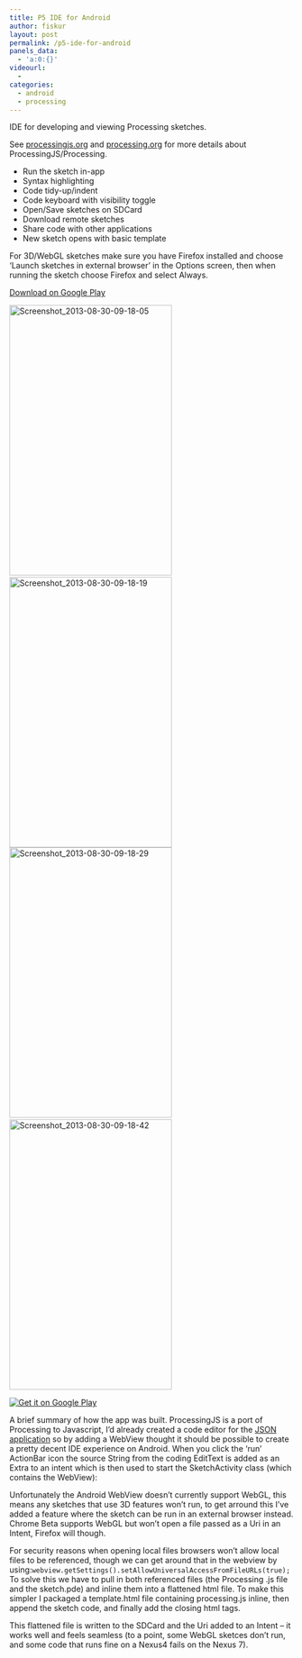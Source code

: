 ```yaml
---
title: P5 IDE for Android
author: fiskur
layout: post
permalink: /p5-ide-for-android
panels_data:
  - 'a:0:{}'
videourl:
  - 
categories:
  - android
  - processing
---
```

IDE for developing and viewing Processing sketches.

See <a href="http://processingjs.org" target="_blank">processingjs.org</a> and <a href="http://processing.org" target="_blank">processing.org</a> for more details about ProcessingJS/Processing.

  * Run the sketch in-app
  * Syntax highlighting
  * Code tidy-up/indent
  * Code keyboard with visibility toggle
  * Open/Save sketches on SDCard
  * Download remote sketches
  * Share code with other applications
  * New sketch opens with basic template

For 3D/WebGL sketches make sure you have Firefox installed and choose &#8216;Launch sketches in external browser&#8217; in the Options screen, then when running the sketch choose Firefox and select Always.

[Download on Google Play][1]

<!--more-->

  
<img src="http://fiskur.eu/wp-content/uploads/2013/12/Screenshot_2013-08-30-09-18-05.png" alt="Screenshot_2013-08-30-09-18-05" width="288" height="480" class="alignnone size-full wp-image-58" />&nbsp;<img src="http://fiskur.eu/wp-content/uploads/2013/12/Screenshot_2013-08-30-09-18-19.png" alt="Screenshot_2013-08-30-09-18-19" width="288" height="480" class="alignnone size-full wp-image-59" />  
<img src="http://fiskur.eu/wp-content/uploads/2013/12/Screenshot_2013-08-30-09-18-29.png" alt="Screenshot_2013-08-30-09-18-29" width="288" height="480" class="alignnone size-full wp-image-60" />&nbsp;<img src="http://fiskur.eu/wp-content/uploads/2013/12/Screenshot_2013-08-30-09-18-42.png" alt="Screenshot_2013-08-30-09-18-42" width="288" height="480" class="alignnone size-full wp-image-61" />

[![Get it on Google Play][2]][1]

A brief summary of how the app was built. ProcessingJS is a port of Processing to Javascript, I&#8217;d already created a code editor for the <a href="http://fiskur.eu/blog/android/20130819.html" target="_blank">JSON application</a> so by adding a WebView thought it should be possible to create a pretty decent IDE experience on Android. When you click the &#8216;run&#8217; ActionBar icon the source String from the coding EditText is added as an Extra to an intent which is then used to start the SketchActivity class (which contains the WebView):



Unfortunately the Android WebView doesn&#8217;t currently support WebGL, this means any sketches that use 3D features won&#8217;t run, to get arround this I&#8217;ve added a feature where the sketch can be run in an external browser instead. Chrome Beta supports WebGL but won&#8217;t open a file passed as a Uri in an Intent, Firefox will though.

For security reasons when opening local files browsers won&#8217;t allow local files to be referenced, though we can get around that in the webview by using:`webview.getSettings().setAllowUniversalAccessFromFileURLs(true);`To solve this we have to pull in both referenced files (the Processing .js file and the sketch.pde) and inline them into a flattened html file. To make this simpler I packaged a template.html file containing processing.js inline, then append the sketch code, and finally add the closing html tags.

This flattened file is written to the SDCard and the Uri added to an Intent &#8211; it works well and feels seamless (to a point, some WebGL sketces don&#8217;t run, and some code that runs fine on a Nexus4 fails on the Nexus 7).

 [1]: https://play.google.com/store/apps/details?id=com.fiskur.p5
 [2]: https://developer.android.com/images/brand/en_generic_rgb_wo_45.png